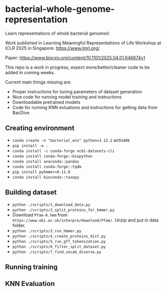 # bacterial-whole-genome-representation

Learn representations of whole bacterial genomes!

Work published in Learning Meaningful Representations of Life Workshop at ICLR 2025 in Singapore. https://www.lmrl.org/

Paper: https://www.biorxiv.org/content/10.1101/2025.04.01.646674v1

This repo is a work in progress, expect more/better/cleaner code to be added in coming weeks.

Current main things missing are:
* Proper instructions for tuning parameters of dataset generation
* Nice code for running model training and instructions
* Downloadable pretrained models
* Code for running KNN evluations and instructions for getting data from BacDive

## Creating environment

* `conda create -n "bacterial_env" python=3.12.2` activate
* `pip install -e .`
* `conda install -c conda-forge ncbi-datasets-cli`
* `conda install conda-forge::biopython`
* `conda install anaconda::pandas`
* `conda install conda-forge::tqdm`
* `pip install pyhmmer=0.11.0`
* `conda install bioconda::taxopy`

## Building dataset
* `python ./scripts/1_download_data.py`
* `python ./scripts/2_split_proteins_for_hmmer.py`
* Download `Pfam-A.hmm` from `https://www.ebi.ac.uk/interpro/download/Pfam/`. Unzip and put in data folder.
* `python ./scripts/3_run_hmmer.py`
* `python ./scripts/4_create_proteins_dict.py`
* `python ./scripts/5_run_gff_tokenization.py`
* `python ./scripts/6_filter_split_dataset.py`
* `python ./scripts/7_find_vocab_diverse.py`

## Running training

## KNN Evaluation

